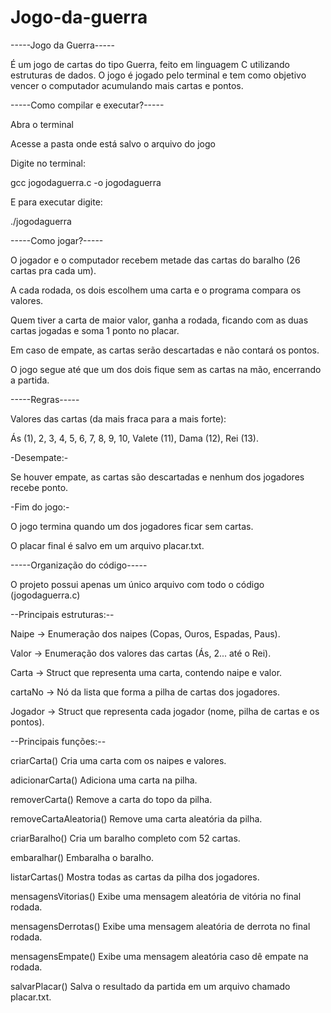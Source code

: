 # Jogo-da-guerra

-----Jogo da Guerra-----

É um jogo de cartas do tipo Guerra, feito em linguagem C utilizando estruturas de dados. O jogo é jogado pelo terminal e tem como objetivo vencer o computador acumulando mais cartas e pontos.

-----Como compilar e executar?-----

Abra o terminal

Acesse a pasta onde está salvo o arquivo do jogo

Digite no terminal: 

gcc jogodaguerra.c -o jogodaguerra

E para executar digite:

./jogodaguerra

-----Como jogar?-----

O jogador e o computador recebem metade das cartas do baralho (26 cartas pra cada um).

A cada rodada, os dois escolhem uma carta e o programa compara os valores.

Quem tiver a carta de maior valor, ganha a rodada, ficando com as duas cartas jogadas e soma 1 ponto no placar.

Em caso de empate, as cartas serão descartadas e não contará os pontos.

O jogo segue até que um dos dois fique sem as cartas na mão, encerrando a partida.

-----Regras-----

Valores das cartas (da mais fraca para a mais forte):

Ás (1), 2, 3, 4, 5, 6, 7, 8, 9, 10, Valete (11), Dama (12), Rei (13).

-Desempate:-

Se houver empate, as cartas são descartadas e nenhum dos jogadores recebe ponto.

-Fim do jogo:-

O jogo termina quando um dos jogadores ficar sem cartas.

O placar final é salvo em um arquivo placar.txt.


-----Organização do código-----

O projeto possui apenas um único arquivo com todo o código (jogodaguerra.c)

--Principais estruturas:--

Naipe -> Enumeração dos naipes (Copas, Ouros, Espadas, Paus).

Valor -> Enumeração dos valores das cartas (Ás, 2... até o Rei).

Carta -> Struct que representa uma carta, contendo naipe e valor.

cartaNo -> Nó da lista que forma a pilha de cartas dos jogadores.

Jogador -> Struct que representa cada jogador (nome, pilha de cartas e os pontos).



--Principais funções:--

criarCarta()	Cria uma carta com os naipes e valores.

adicionarCarta()	Adiciona uma carta na pilha.

removerCarta()	Remove a carta do topo da pilha.

removeCartaAleatoria()	Remove uma carta aleatória da pilha.

criarBaralho()	Cria um baralho completo com 52 cartas.

embaralhar()	Embaralha o baralho.

listarCartas()	Mostra todas as cartas da pilha dos jogadores.

mensagensVitorias()	Exibe uma mensagem aleatória de vitória no final rodada.

mensagensDerrotas()	Exibe uma mensagem aleatória de derrota no final rodada.

mensagensEmpate()	Exibe uma mensagem aleatória caso dê empate na rodada.

salvarPlacar()	Salva o resultado da partida em um arquivo chamado placar.txt.
